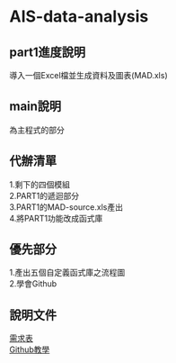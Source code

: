# AIS-data-analysis
## part1進度說明
導入一個Excel檔並生成資料及圖表(MAD.xls)
## main說明
為主程式的部分
## 代辦清單
1.剩下的四個模組  
2.PART1的遞迴部分  
3.PART1的MAD-source.xls產出  
4.將PART1功能改成函式庫  

## 優先部分
1.產出五個自定義函式庫之流程圖  
2.學會Github  

## 說明文件
[需求表](https://hackmd.io/@Skynoel/H1cYAKPc6)  
[Github教學](https://hackmd.io/@Skynoel/SkoFHXOc6)